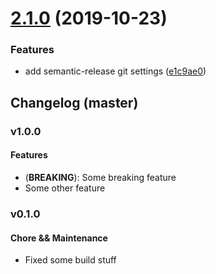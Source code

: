 # [2.1.0](https://github.com/wtho/sem-rel-test/compare/v2.0.0...v2.1.0) (2019-10-23)


### Features

* add semantic-release git settings ([e1c9ae0](https://github.com/wtho/sem-rel-test/commit/e1c9ae0885dcfb10819e7041799bc2d9ea804ea0))

## Changelog (master)

### v1.0.0

#### Features
* (**BREAKING**): Some breaking feature
* Some other feature

### v0.1.0

#### Chore && Maintenance
* Fixed some build stuff
